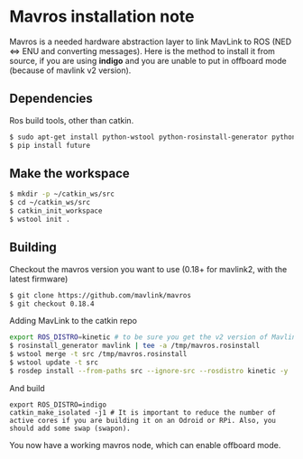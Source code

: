 Mavros installation note
====================

Mavros is a needed hardware abstraction layer to link MavLink to ROS (NED <=> ENU and converting messages). Here is the method to install it from source, if you are using **indigo** and you are unable to put in offboard mode (because of mavlink v2 version).

Dependencies 
-----------------

Ros build tools, other than catkin.

```bash
$ sudo apt-get install python-wstool python-rosinstall-generator python-catkin-tools
$ pip install future
```

Make the workspace
----------------

```bash
$ mkdir -p ~/catkin_ws/src
$ cd ~/catkin_ws/src
$ catkin_init_workspace
$ wstool init .
```

Building 
-----------------

Checkout the mavros version you want to use (0.18+ for mavlink2, with the latest firmware)

```bash
$ git clone https://github.com/mavlink/mavros
$ git checkout 0.18.4 
```

Adding MavLink to the catkin repo

```bash
export ROS_DISTRO=kinetic # to be sure you get the v2 version of Mavlink
$ rosinstall_generator mavlink | tee -a /tmp/mavros.rosinstall 
$ wstool merge -t src /tmp/mavros.rosinstall
$ wstool update -t src
$ rosdep install --from-paths src --ignore-src --rosdistro kinetic -y
```

And build

```
export ROS_DISTRO=indigo 
catkin_make_isolated -j1 # It is important to reduce the number of active cores if you are building it on an Odroid or RPi. Also, you should add some swap (swapon).
```

You now have a working mavros node, which can enable offboard mode.
